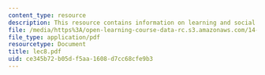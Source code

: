 ```yaml
---
content_type: resource
description: This resource contains information on learning and social effects.
file: /media/https%3A/open-learning-course-data-rc.s3.amazonaws.com/14-11-putting-social-sciences-to-the-test-field-experiments-in-economics-spring-2006/ce345b72b05df5aa1608d7cc68cfe9b3_lec8.pdf
file_type: application/pdf
resourcetype: Document
title: lec8.pdf
uid: ce345b72-b05d-f5aa-1608-d7cc68cfe9b3
---
```

